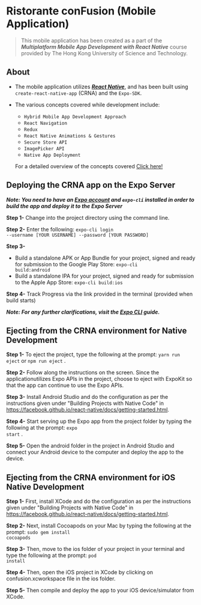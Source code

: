 # Ristorante conFusion (Mobile Application)

> This mobile application has been created as a part of the ***Multiplatform Mobile App Development with React Native*** course provided by The Hong Kong University of Science and Technology.

## About
* The mobile application utilizes [***React Native***](https://reactnative.dev/), and has been built using <code>create-react-native-app</code> (CRNA) and the <code>Expo-SDK</code>.
* The various concepts covered while development include:
  - <code>Hybrid Mobile App Development Approach</code>
  - <code>React Navigation</code>
  - <code>Redux</code>
  - <code>React Native Animations &amp; Gestures</code>
  - <code>Secure Store API</code>
  - <code>ImagePicker API</code>
  - <code>Native App Deployment</code>
  
  For a detailed overview of the concepts covered [Click here!](https://github.com/users/mcs-codes/projects/3)

## Deploying the CRNA app on the Expo Server
***Note: You need to have an [Expo account](https://expo.io/) and <code>expo-cli</code> installed in order to build the app and deploy it to the Expo Server***

**Step 1-** Change into the project directory using the command line.

**Step 2-** Enter the following: <code>expo-cli login --username [YOUR USERNAME] --password [YOUR PASSWORD] </code>

**Step 3-**
+ Build a standalone APK or App Bundle for your project, signed and ready for submission to the Google Play Store: <code>expo-cli build:android</code>
+ Build a standalone IPA for your project, signed and ready for submission to the Apple App Store: <code>expo-cli build:ios</code>

**Step 4-** Track Progress via the link provided in the terminal (provided when build starts)

***Note: For any further clarifications, visit the [Expo CLI](https://docs.expo.io/workflow/expo-cli/) guide.***

## Ejecting from the CRNA environment for Native Development

**Step 1-** To eject the project, type the following at the prompt: <code>yarn run eject</code> or <code>npm run eject</code> .

**Step 2-** Follow along the instructions on the screen. Since the applicationutilizes Expo APIs in the project, choose to eject with ExpoKit so that the app can continue to use the Expo APIs.

**Step 3-** Install Android Studio and do the configuration as per the instructions given under "Building Projects with Native Code" in https://facebook.github.io/react-native/docs/getting-started.html.

**Step 4-** Start serving up the Expo app from the project folder by typing the following at the prompt: <code>expo start</code> .

**Step 5-** Open the android folder in the project in Android Studio and connect your Android device to the computer and deploy the app to the device.

## Ejecting from the CRNA environment for iOS Native Development

**Step 1-** First, install XCode and do the configuration as per the instructions given under "Building Projects with Native Code" in https://facebook.github.io/react-native/docs/getting-started.html.

**Step 2-** Next, install Cocoapods on your Mac by typing the following at the prompt: <code>sudo gem install cocoapods</code>

**Step 3-** Then, move to the ios folder of your project in your terminal and type the following at the prompt: <code>pod install</code>

**Step 4-** Then, open the iOS project in XCode by clicking on confusion.xcworkspace file in the ios folder.

**Step 5-** Then compile and deploy the app to your iOS device/simulator from XCode.
